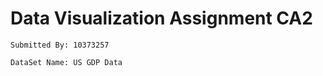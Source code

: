 # Data Visualization Assignment CA2
```
Submitted By: 10373257
```
```
DataSet Name: US GDP Data
```
